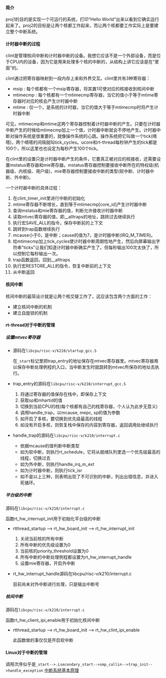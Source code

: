#### 简介

proj1的目的是实现一个可运行的系统，打印“Hello World”出来以看到它确实运行起来了。proj2的目标是让两个核都工作起来，而让两个核都要工作实际上是要建立整个中断系统。

#### 计时器中断的过程

clint是管理核间中断和计时器中断的设备。我想它应该不是一个外部设备，而是位于CPU内的设备，因为它是用来处理多个核的中断的，从结构上讲它应该是在“里面”的。

clint通过把寄存器映射到一段内存上来和外界交互。clint里共有3种寄存器：

- msip  :  每个核都有一个msip寄存器，将其置1可使对应的核接收到核间中断
- mtimecmp : 每个核都有一个mtimecmp寄存器，当它的值小于等于mtime寄存器时对应的核会产生计时器中断
- mtime : 仅一个，是系统的计时器，当它的值大于等于mtimecmp时将产生计时器中断

可见，mtimecmp和mtime这两个寄存器控制着计时器中断的产生。只要在计时器中断产生的时候给mtimecmp加上一个值，计时器中断就会不停地产生。计时器中断对操作系统是很重要的，就像操作系统的心跳。操作系统把它叫做一个tick(嘀嗒)，两个嘀嗒的间隔就叫tick_cycles。ucore和rt-thread每秒钟产生的tick都是100个，所以这里也也设定为每秒产生100个tick。

在clint里的设置只是计时器中断产生的条件，它要真正被对应的核接收，还需要设置mstatus寄存器和mie寄存器。mstatus寄存器控制要接收中断所在的特权级(机器级、内核级、用户级)，mie寄存器控制要接收中断的类型(软中断、计时器中断、外中断)。

一个计时器中断的具体过程：

1. 在clint_timer_init里进行中断的初始化
2. mtime寄存器不断增长，直到等于mtimecmp[core_id]产生计时器中断
3. 查询mstatus和mie寄存器的值，判断允许接收计时器中断
4. 读取mtvec寄存器的值，即__alltraps的地址，跳转过去继续执行
5. 执行宏SAVE_ALL的指令，保存中断前的上下文
6. 跳转到trap函数继续执行
7. mcause小于0，是中断；cause的值为7，是计时器中断(IRQ_M_TIMER)。
8. 给mtimecmp加上tick_cycles使计时器中断周期性地产生，然后向屏幕输出字符串"ticks"让我们知道计时器中断确实产生了。但每秒输出100次太快了，所以控制它每秒输出一次。
9. trap函数返回，回到__alltraps
10. 执行宏RESTORE_ALL的指令，恢复中断前的上下文
11. 从中断返回

#### 核间中断

核间中断的最简设计就是让两个核交替工作了，这应该包含两个方面的工作：

- 建立核间中断的机制
- 建立自旋锁的机制

#### rt-thread对于中断的管理

##### 设置mtvec寄存器

- 源码在`libcpu/risc-v/k210/startup_gcc.S`

  在`_start`标记里把trap_entry的地址保存在mtvec寄存器里。mtvec寄存器用以保存中断处理例程的入口，当中断发生时就跳转到mtvec所保存的地址去执行。

- trap_entry的源码在`libcpu/risc-v/k210/interrupt_gcc.S`

  1. 将通过寄存器的值保存在栈中，即保存上下文
  2. 获取sp和mhartid的值
  3. 切换到当前CPU的𣏾(每个核都有自己的𣏾寄存器，个人认为此步无意义)
  4. 调用handle_trap，以mcause, mepc, sp的值为参数
  5. 如开启了多核，要切换到优先级最高的线程
  6. 如没有开启多核，则恢复栈中保存的内容到寄存器，返回调用处继续执行

- handle_trap的源码在`libcpu/risc-v/k210/interrupt.c`

  - 依据mcause的值判断中断类型
  - 如为软中断，则执行rt_schedule，它将从就绪队列里选一个优先级最高的线程，切换过去
  - 如为外中断，则执行handle_irq_m_ext
  - 如为计时器中断，则执行tick_isr
  - 如不是以上三种，则表明出现了不可识别的中断，列出出错信息，并进入死循环。

##### 平台级的中断

源码在`libcpu/risc-v/k210/interrupt.c`

函数rt_hw_interrupt_init用于初始化平台级的中断

- rtthread_startup --> rt_hw_board_init --> rt_hw_interrupt_init

  1. 关闭当前核的所有中断
  2. 所有中断的优先级设置为0
  3. 当前核的priority_threshold设置为0
  4. 所有中断的中断处理例程都设置为rt_hw_interrupt_handle
  5. 设置mie寄存器，开启外中断

- rt_hw_interrupt_handle源码在libcpu/risc-v/k210/interrupt.c

  目前尚未对外中断进行处理，只是输出中断号

##### 核间中断

源码在`libcpu/risc-v/k210/interrupt.c`

函数rt_hw_client_ipi_enable用于初始化核间中断

- rtthread_startup --> rt_hw_board_init --> rt_hw_clint_ipi_enable

  此函数做的事仅仅是开启软中断

#### Linux对于中断的管理

调用次序似乎是`_start-->.Lsecondary_start-->smp_callin-->trap_init-->handle_exception`
[中断系统基本原理](https://blog.csdn.net/droidphone/article/details/7445825)

